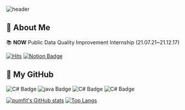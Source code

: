 ![header](https://capsule-render.vercel.app/api?type=Waving&rotate=358&fontAlignY=40&color=00a6ff&fontColor=fff&height=230&section=header&text=🚀&nbsp;Hello&nbsp;World&nbsp;!🌛&fontSize=50)
## 🌠 About Me
📚 **NOW** Public Data Quality Improvement Internship (21.07.21~21.12.17)

[![Hits](https://hits.seeyoufarm.com/api/count/incr/badge.svg?url=https%3A%2F%2Fgithub.com%2Fpumfit&count_bg=%2324FFC8&title_bg=%23218CFF&icon=nintendoswitch.svg&icon_color=%23E3FFFA&title=&nbsp;Hits&nbsp;&edge_flat=false)](https://hits.seeyoufarm.com)  [![Notion Badge](https://img.shields.io/badge/-notion-1877f2?logo=notion&logoColor=23E3FFFA&link=https://placid-impulse-811.notion.site/About-Me-a6791093600b4bd1b77d9e3c40a9765a)](https://placid-impulse-811.notion.site/About-Me-a6791093600b4bd1b77d9e3c40a9765a)
## 🌠 My GitHub
![C# Badge](https://img.shields.io/badge/-C＃-1877f2?logo=unity&logoColor=fff) ![java Badge](https://img.shields.io/badge/-java-1877f2?logo=android&logoColor=fff) ![C# Badge](https://img.shields.io/badge/C＋＋-00a6ff) ![C# Badge](https://img.shields.io/badge/MySQl-00a6ff)

[![pumfit's GitHub stats](https://github-readme-stats.vercel.app/api?username=pumfit&&custom_title=🌏&nbsp;My&nbsp;Github&nbsp;World&bg_color=30,218cff,24ffc8&title_color=ffff&text_color=306391&show_icons=true)](https://github.com/pumfit/github-readme-stats)
[![Top Langs](https://github-readme-stats.vercel.app/api/top-langs/?username=pumfit&hide=javascript,html&bg_color=30,218cff,24ffc8&title_color=ffff&text_color=306391&custom_title=🐬&nbsp;My&nbsp;Languages)](https://github.com/pumfit/github-readme-stats)
